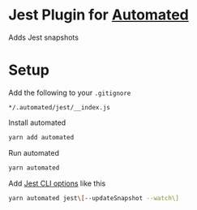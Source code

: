 # Jest Plugin for [Automated](https://github.com/automated-tools/automated)

Adds Jest snapshots

# Setup

Add the following to your `.gitignore`

```
*/.automated/jest/__index.js
```

Install automated

```bash
yarn add automated
```

Run automated

```bash
yarn automated
```

Add [Jest CLI options](https://facebook.github.io/jest/docs/en/cli.html) like
this

```bash
yarn automated jest\[--updateSnapshot --watch\]
```
